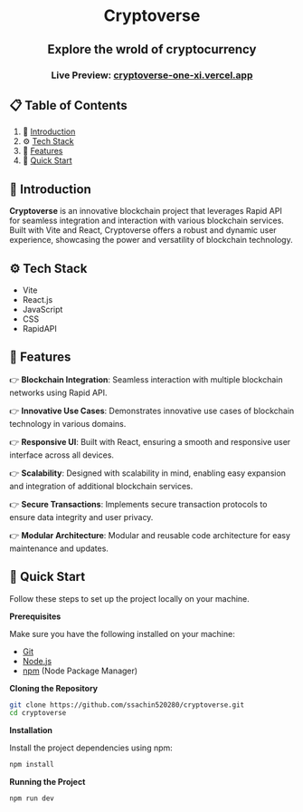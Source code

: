 <div align="center">
  <h1 align="center">Cryptoverse</h1>
  <h2 align="center">Explore the wrold of cryptocurrency</h2>
  <h3>Live Preview: <a href="https://cryptoverse-one-xi.vercel.app/">cryptoverse-one-xi.vercel.app</a></h3>

</div>

## 📋 <a name="table">Table of Contents</a>

1. 🤖 [Introduction](#introduction)
2. ⚙️ [Tech Stack](#tech-stack)
3. 🔋 [Features](#features)
4. 🤸 [Quick Start](#quick-start)

## <a name="introduction">🤖 Introduction</a>

**Cryptoverse** is an innovative blockchain project that leverages Rapid API for seamless integration and interaction with various blockchain services. Built with Vite and React, Cryptoverse offers a robust and dynamic user experience, showcasing the power and versatility of blockchain technology.

## <a name="tech-stack">⚙️ Tech Stack</a>

- Vite
- React.js
- JavaScript
- CSS
- RapidAPI

## <a name="features">🔋 Features</a>

👉 **Blockchain Integration**: Seamless interaction with multiple blockchain networks using Rapid API. 

👉 **Innovative Use Cases**: Demonstrates innovative use cases of blockchain technology in various domains. 

👉 **Responsive UI**: Built with React, ensuring a smooth and responsive user interface across all devices. 

👉 **Scalability**: Designed with scalability in mind, enabling easy expansion and integration of additional blockchain services. 

👉 **Secure Transactions**: Implements secure transaction protocols to ensure data integrity and user privacy. 

👉 **Modular Architecture**: Modular and reusable code architecture for easy maintenance and updates.

## <a name="quick-start">🤸 Quick Start</a>

Follow these steps to set up the project locally on your machine.

**Prerequisites**

Make sure you have the following installed on your machine:

- [Git](https://git-scm.com/)
- [Node.js](https://nodejs.org/en)
- [npm](https://www.npmjs.com/) (Node Package Manager)

**Cloning the Repository**

```bash
git clone https://github.com/ssachin520280/cryptoverse.git
cd cryptoverse
```

**Installation**

Install the project dependencies using npm:

```bash
npm install
```

**Running the Project**

```bash
npm run dev
```

